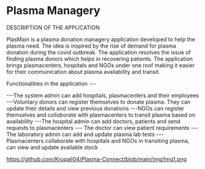 # Plasma Managery

DESCRIPTION OF THE APPLICATION

PlasMain is a plasma donation managery application developed to help the plasma need. The idea is inspired by the rise of demand for plasma donation
 during the covid outbreak. The application resolves the issue of finding plasma donors which helps in recovering patients. 
The application brings plasmacenters, hospitals and NGOs under one roof making it easier for their communication about plasma availability and transit. 

Functionalities in the application ---

---The system admin can add hospitals, plasmacenters and their employees
---Voluntary donors can register themselves to donate plasma. They can update their details and view previous donations
---NGOs can register themselves and colloborate with plasmacenters to transit plasma based on availability
---The hospital admin can add doctors, patients and send requests to plasmacenters
--- The doctor can view patient requirements
---The laboratory admin can add and update plasma lab tests
---Plasmacenters collaborate with hospitals and NGOs in transiting plasma, can view and update available stock




https://github.com/Krupali04/Plasma-Connect/blob/main/img/Img1.png
